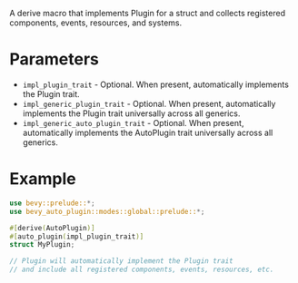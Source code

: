 A derive macro that implements Plugin for a struct and collects registered components,
events, resources, and systems.

# Parameters
- `impl_plugin_trait` - Optional. When present, automatically implements the Plugin trait.
- `impl_generic_plugin_trait` - Optional. When present, automatically implements the Plugin trait universally across all generics.
- `impl_generic_auto_plugin_trait` - Optional. When present, automatically implements the AutoPlugin trait universally across all generics.

# Example
```rust
use bevy::prelude::*;
use bevy_auto_plugin::modes::global::prelude::*;

#[derive(AutoPlugin)]
#[auto_plugin(impl_plugin_trait)]
struct MyPlugin;

// Plugin will automatically implement the Plugin trait
// and include all registered components, events, resources, etc.
```